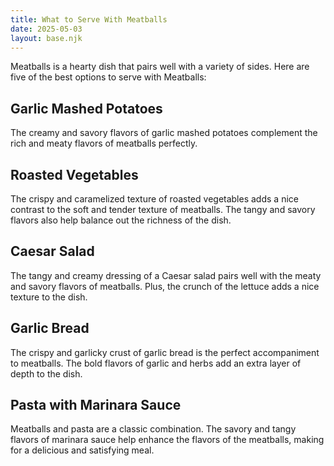 ```yaml
---
title: What to Serve With Meatballs
date: 2025-05-03
layout: base.njk
---
```


Meatballs is a hearty dish that pairs well with a variety of sides. Here are five of the best options to serve with Meatballs:

## **Garlic Mashed Potatoes**
The creamy and savory flavors of garlic mashed potatoes complement the rich and meaty flavors of meatballs perfectly.

## **Roasted Vegetables**
The crispy and caramelized texture of roasted vegetables adds a nice contrast to the soft and tender texture of meatballs. The tangy and savory flavors also help balance out the richness of the dish.

## **Caesar Salad**
The tangy and creamy dressing of a Caesar salad pairs well with the meaty and savory flavors of meatballs. Plus, the crunch of the lettuce adds a nice texture to the dish.

## **Garlic Bread**
The crispy and garlicky crust of garlic bread is the perfect accompaniment to meatballs. The bold flavors of garlic and herbs add an extra layer of depth to the dish.

## **Pasta with Marinara Sauce**
Meatballs and pasta are a classic combination. The savory and tangy flavors of marinara sauce help enhance the flavors of the meatballs, making for a delicious and satisfying meal.